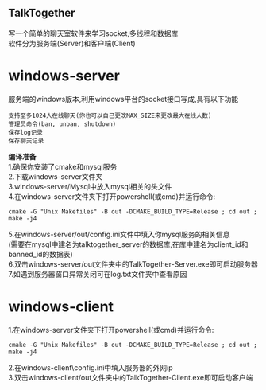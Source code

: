 ## TalkTogether
写一个简单的聊天室软件来学习socket,多线程和数据库  
软件分为服务端(Server)和客户端(Client)  
# windows-server
服务端的windows版本,利用windows平台的socket接口写成,具有以下功能
```
支持至多1024人在线聊天(你也可以自己更改MAX_SIZE来更改最大在线人数)
管理员命令(ban, unban, shutdown)
保存log记录
保存聊天记录
```
**编译准备**  
1.确保你安装了cmake和mysql服务  
2.下载windows-server文件夹  
3.windows-server/Mysql中放入mysql相关的头文件  
4.在windows-server文件夹下打开powershell(或cmd)并运行命令:
```
cmake -G "Unix Makefiles" -B out -DCMAKE_BUILD_TYPE=Release ; cd out ; make -j4
```
5.在windows-server/out/config.ini文件中填入你mysql服务的相关信息  
(需要在mysql中建名为talktogether_server的数据库,在库中建名为client_id和banned_id的数据表)  
6.双击windows-server/out文件夹中的TalkTogether-Server.exe即可启动服务器
7.如遇到服务器窗口异常关闭可在log.txt文件夹中查看原因  
# windows-client
1.在windows-server文件夹下打开powershell(或cmd)并运行命令:
```
cmake -G "Unix Makefiles" -B out -DCMAKE_BUILD_TYPE=Release ; cd out ; make -j4
```
2.在windows-client\config.ini中填入服务器的外网ip  
3.双击windows-client/out文件夹中的TalkTogether-Client.exe即可启动客户端
